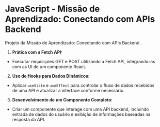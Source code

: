 # JavaScript - Missão de Aprendizado: Conectando com APIs Backend
Projeto da Missão de Aprendizado: Conectando com APIs Backend.

1. **Prática com a Fetch API:**
  - Executar requisições GET e POST utilizando a Fetch API, integrando-as com as UI de um componente React.

2. **Uso de Hooks para Dados Dinâmicos:**
  - Aplicar `useState` e `useEffect` para controlar o fluxo de dados recebidos de uma API e atualizar a interface conforme necessário.

3. **Desenvolvimento de um Componente Completo:**
 - Criar um componente que interage com uma API backend, incluindo entrada de dados do usuário e exibição de informações baseadas na resposta da API.
